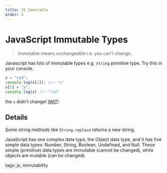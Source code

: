 ```yaml
---
title: JS Immutable
order: 5
---
```

# JavaScript Immutable Types

> Immutable means unchangeable i.e. you can't change.

Javascript has lots of immutable types e.g. `string` primitive type. Try this in your console.

```javascript
s = "red";
console.log(s[1]); //→ "e"
s[1] = "x";
console.log(s) //→ "red"
```

the `s` didn't change! [WAT](WAT)!

## Details

Some string methods like `String.replace` returns a new string.

JavaScript has one complex data type, the Object data type, and it has five simple data types: Number, String, Boolean, Undefined, and Null. These simple (primitive) data types are immutable (cannot be changed), while objects are mutable (can be changed).

tags: js, immutability
